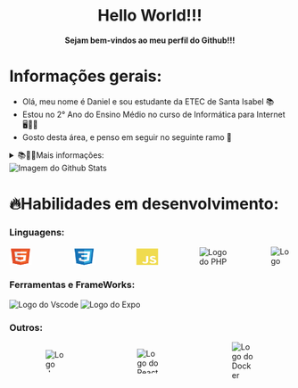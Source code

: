 <h1 align="center">Hello World!!!</h1>
<p align="center"><b>Sejam bem-vindos ao meu perfil do Github!!!</b></p>

# Informações gerais:
<ul>
  <li>Olá, meu nome é Daniel e sou estudante da ETEC de Santa Isabel 📚</li>
  <li>Estou no 2° Ano do Ensino Médio no curso de Informática para Internet 🖥👨‍💻</li>
  <li>Gosto desta área, e penso em seguir no seguinte ramo 🔭</li>
</ul>

<details>
  <summary>📚👨‍🎓Mais informações:</summary>

  <p>- Meu nome é Daniel Silva de Oliveira, tenho 16 anos e sou um estudante da ETEC (Escola Técnica) de Santa Isabel. Estou no 2° Ano do curso de Informática para Internet.</p>

  <p>- Como o curso é Informática para Internet, estamos aprendendo diferentes campos da área. Até o momento, estamos aprendendo HTML, CSS, JavaScript, PHP, React-Native, SQL, Docker. Também tivemos C++ e aulas de CorelDraw e Gimp.</p>
</details>

<img src="https://github-readme-stats.vercel.app/api?username=DanielHub225&show_icons=true&theme=chartreuse-dark" alt="Imagem do Github Stats">

# 🔥Habilidades em desenvolvimento:
<h3>Linguagens:</h3>

<section style="display: flex; justify-content: space-between; align-items: center;">
  <img src="https://raw.githubusercontent.com/devicons/devicon/master/icons/html5/html5-original.svg" alt="Logo do Html" height="30px" width="40px">
  <img src="https://raw.githubusercontent.com/devicons/devicon/master/icons/css3/css3-original.svg" alt="Logo do Css" height="30px" width="40px">
  <img src="https://raw.githubusercontent.com/devicons/devicon/master/icons/javascript/javascript-plain.svg" alt="Logo do JavaScript" height="30px" width="40px">
  <img src="https://github.com/user-attachments/assets/b6271ca9-ed1b-4090-bb9f-8632f83b215f" alt="Logo do PHP" height="33px" width="55px">
  <img src="https://github.com/user-attachments/assets/21085e70-341f-4cf5-9d84-d8d8fbb419c2" alt="Logo do C++" height="35px" width="35px">
</section>

<h3>Ferramentas e FrameWorks:</h3>

<section>
  <img src="https://github.com/user-attachments/assets/b55a2996-1a94-4216-82c4-efa628b6cdea" alt="Logo do Vscode" height="34px" width="35px">
  <img src="https://github.com/user-attachments/assets/77ab55af-7ee9-4ae7-beb4-44fe3e66c9be" alt="Logo do Expo" height="37px" width="68px">
</section>

<h3>Outros:</h3>

<section style="display: flex; justify-content: space-around; align-items: center;">
  <img src="https://github.com/user-attachments/assets/501381ed-542b-49d3-bd65-a3c1c9e2de42" alt="Logo do SQL" height="40px" width="34px">
  <img src="https://github.com/user-attachments/assets/5a6b4c0c-b9a8-430c-a1d3-525fff79347b" alt="Logo do React-Native" height="44px" width="40px">
  <img src="https://github.com/user-attachments/assets/b43bea24-7719-4c7e-af96-bad6026728cb" alt="Logo do Docker" height"30px" width="40px">
</section>
